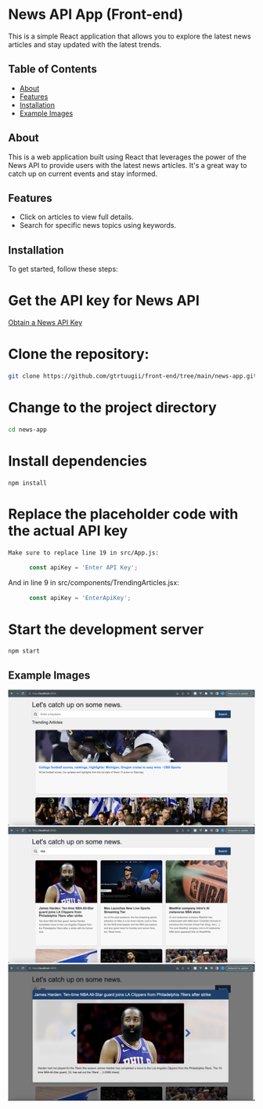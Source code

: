 # News API App (Front-end)

This is a simple React application that allows you to explore the latest news articles and stay updated with the latest trends.

## Table of Contents

- [About](#about)
- [Features](#features)
- [Installation](#installation)
- [Example Images](#example-images)

## About

This is a web application built using React that leverages the power of the News API to provide users with the latest news articles. It's a great way to catch up on current events and stay informed.

## Features

- Click on articles to view full details.
- Search for specific news topics using keywords.


## Installation

To get started, follow these steps:

# Get the API key for News API
 <a href="https://newsapi.org/" target="_blank">Obtain a News API Key</a>

# Clone the repository:

   ```bash
   git clone https://github.com/gtrtuugii/front-end/tree/main/news-app.git
   ```

# Change to the project directory
  ```bash
  cd news-app
  ```
# Install dependencies
  ```npm
  npm install
  ```

# Replace the placeholder code with the actual API key
    Make sure to replace line 19 in src/App.js:
   ```javascript
         const apiKey = 'Enter API Key';
   ```
   And in line 9 in src/components/TrendingArticles.jsx:
   ```javascript
         const apiKey = 'EnterApiKey';
   ```

# Start the development server
  ```npm
  npm start
  ```


## Example Images
![Main page](https://raw.githubusercontent.com/gtrtuugii/front-end/main/news-app/src/assests/img1.png)
![After search input](https://raw.githubusercontent.com/gtrtuugii/front-end/main/news-app/src/assests/img2.png)
![Displaying as a Modal](https://raw.githubusercontent.com/gtrtuugii/front-end/main/news-app/src/assests/img3.png)






